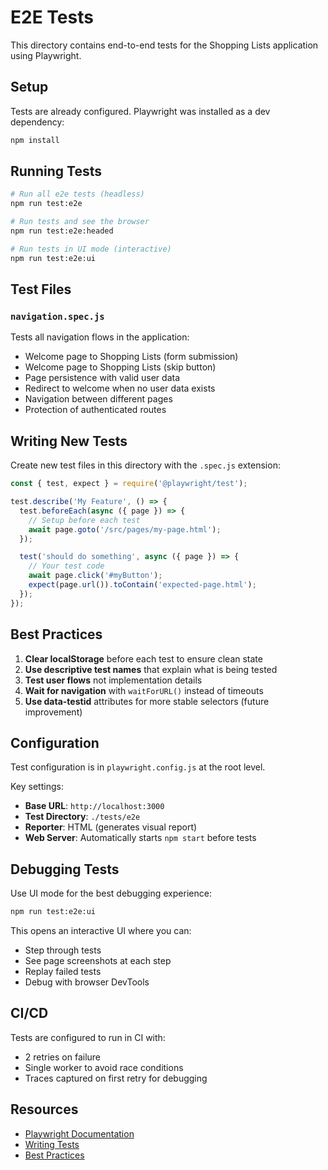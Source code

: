 # E2E Tests

This directory contains end-to-end tests for the Shopping Lists application using Playwright.

## Setup

Tests are already configured. Playwright was installed as a dev dependency:

```bash
npm install
```

## Running Tests

```bash
# Run all e2e tests (headless)
npm run test:e2e

# Run tests and see the browser
npm run test:e2e:headed

# Run tests in UI mode (interactive)
npm run test:e2e:ui
```

## Test Files

### `navigation.spec.js`
Tests all navigation flows in the application:
- Welcome page to Shopping Lists (form submission)
- Welcome page to Shopping Lists (skip button)
- Page persistence with valid user data
- Redirect to welcome when no user data exists
- Navigation between different pages
- Protection of authenticated routes

## Writing New Tests

Create new test files in this directory with the `.spec.js` extension:

```javascript
const { test, expect } = require('@playwright/test');

test.describe('My Feature', () => {
  test.beforeEach(async ({ page }) => {
    // Setup before each test
    await page.goto('/src/pages/my-page.html');
  });

  test('should do something', async ({ page }) => {
    // Your test code
    await page.click('#myButton');
    expect(page.url()).toContain('expected-page.html');
  });
});
```

## Best Practices

1. **Clear localStorage** before each test to ensure clean state
2. **Use descriptive test names** that explain what is being tested
3. **Test user flows** not implementation details
4. **Wait for navigation** with `waitForURL()` instead of timeouts
5. **Use data-testid** attributes for more stable selectors (future improvement)

## Configuration

Test configuration is in `playwright.config.js` at the root level.

Key settings:
- **Base URL**: `http://localhost:3000`
- **Test Directory**: `./tests/e2e`
- **Reporter**: HTML (generates visual report)
- **Web Server**: Automatically starts `npm start` before tests

## Debugging Tests

Use UI mode for the best debugging experience:

```bash
npm run test:e2e:ui
```

This opens an interactive UI where you can:
- Step through tests
- See page screenshots at each step
- Replay failed tests
- Debug with browser DevTools

## CI/CD

Tests are configured to run in CI with:
- 2 retries on failure
- Single worker to avoid race conditions
- Traces captured on first retry for debugging

## Resources

- [Playwright Documentation](https://playwright.dev)
- [Writing Tests](https://playwright.dev/docs/writing-tests)
- [Best Practices](https://playwright.dev/docs/best-practices)
